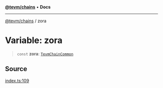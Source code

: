 [**@tevm/chains**](../README.md) • **Docs**

***

[@tevm/chains](../globals.md) / zora

# Variable: zora

> `const` **zora**: [`TevmChainCommon`](../type-aliases/TevmChainCommon.md)

## Source

[index.ts:109](https://github.com/evmts/tevm-monorepo/blob/main/packages/chains/src/index.ts#L109)
